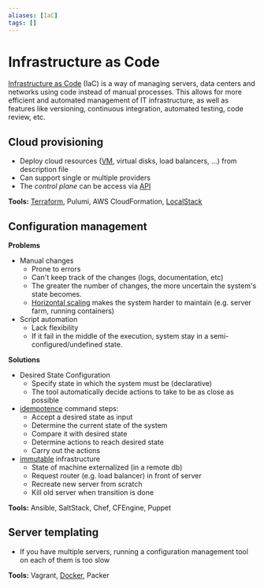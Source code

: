 ```yaml
---
aliases: [IaC]
tags: []
---
```


# Infrastructure as Code

[Infrastructure as Code](https://wikipedia.org/wiki/infrastructure_as_code) (IaC) is a way of managing servers, data centers and networks using code instead of manual processes. This allows for more efficient and automated management of IT infrastructure, as well as features like versioning, continuous integration, automated testing, code review, etc.

## Cloud provisioning

- Deploy cloud resources ([VM](../../devops/virtualization.md), virtual disks, load balancers, …) from description file
- Can support single or multiple providers
- The *control plane* can be access via [API](/engineering/web/api.md)

**Tools:** [Terraform](../../../code/tools/terraform.md), Pulumi, AWS CloudFormation, [LocalStack](https://localstack.cloud/)

## Configuration management

**Problems**
- Manual changes
	- Prone to errors
	- Can't keep track of the changes (logs, documentation, etc)
	- The greater the number of changes, the more uncertain the system's state becomes.
	- [Horizontal scaling](../../architecture/quality-attributes/scalability.md) makes the system harder to maintain (e.g. server farm, running containers)
- Script automation
	- Lack flexibility
	- If it fail in the middle of the execution, system stay in a semi-configured/undefined state.

**Solutions**
- Desired State Configuration
	- Specify state in which the system must be (declarative)
	- The tool automatically decide actions to take to be as close as possible
- [idempotence](../../../code/glossary/idempotence.md) command steps:
	- Accept a desired state as input
	- Determine the current state of the system
	- Compare it with desired state
	- Determine actions to reach desired state
	- Carry out the actions
- [immutable](../../../code/glossary/immutable.md) infrastructure
	- State of machine externalized (in a remote db)
	- Request router (e.g. load balancer) in front of server
	- Recreate new server from scratch
	- Kill old server when transition is done

**Tools:** Ansible, SaltStack, Chef, CFEngine, Puppet

## Server templating

- If you have multiple servers, running a configuration management tool on each of them is too slow

**Tools:** Vagrant, [Docker](../../../code/tools/docker.md), Packer